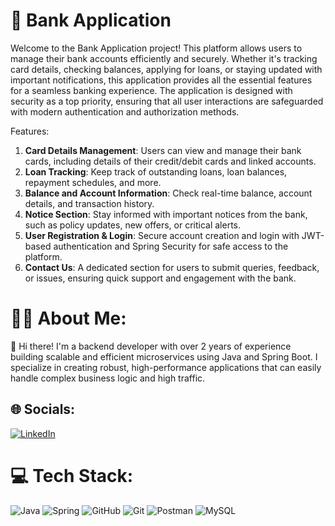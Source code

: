 # 💫 Bank Application
Welcome to the Bank Application project! This platform allows users to manage their bank accounts efficiently and securely. Whether it's tracking card details, checking balances, applying for loans, or staying updated with important notifications, this application provides all the essential features for a seamless banking experience. The application is designed with security as a top priority, ensuring that all user interactions are safeguarded with modern authentication and authorization methods.

Features: 
1. **Card Details Management**: Users can view and manage their bank cards, including details of their credit/debit cards and linked accounts.
2. **Loan Tracking**: Keep track of outstanding loans, loan balances, repayment schedules, and more.
3. **Balance and Account Information**: Check real-time balance, account details, and transaction history.
4. **Notice Section**: Stay informed with important notices from the bank, such as policy updates, new offers, or critical alerts.
5. **User Registration & Login**: Secure account creation and login with JWT-based authentication and Spring Security for safe access to the platform.
6. **Contact Us**: A dedicated section for users to submit queries, feedback, or issues, ensuring quick support and engagement with the bank.

# 🙋‍♂️ About Me:
👋 Hi there! I'm a backend developer with over 2 years of experience building scalable and efficient microservices using Java and Spring Boot. I specialize in creating robust, high-performance applications that can easily handle complex business logic and high traffic.


## 🌐 Socials:
[![LinkedIn](https://img.shields.io/badge/LinkedIn-%230077B5.svg?logo=linkedin&logoColor=white)](https://linkedin.com/in/newaldewangan) 

# 💻 Tech Stack:
![Java](https://img.shields.io/badge/java-%23ED8B00.svg?style=for-the-badge&logo=openjdk&logoColor=white) ![Spring](https://img.shields.io/badge/spring-%236DB33F.svg?style=for-the-badge&logo=spring&logoColor=white) ![GitHub](https://img.shields.io/badge/github-%23121011.svg?style=for-the-badge&logo=github&logoColor=white) ![Git](https://img.shields.io/badge/git-%23F05033.svg?style=for-the-badge&logo=git&logoColor=white) ![Postman](https://img.shields.io/badge/Postman-FF6C37?style=for-the-badge&logo=postman&logoColor=white) ![MySQL](https://img.shields.io/badge/mysql-4479A1.svg?style=for-the-badge&logo=mysql&logoColor=white)

<!-- Proudly created with GPRM ( https://gprm.itsvg.in ) -->
